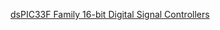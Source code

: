 


[dsPIC33F Family 16-bit Digital Signal Controllers](http://ww1.microchip.com/downloads/en/devicedoc/70165a.pdf)